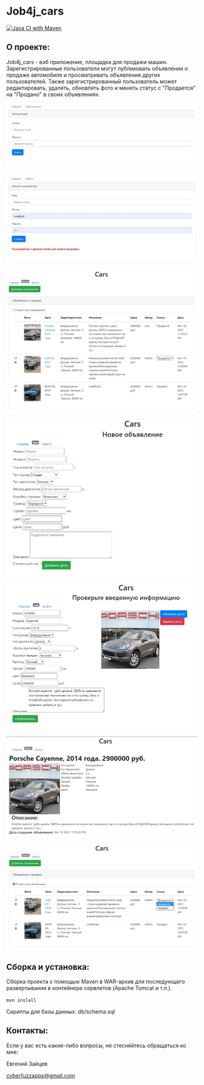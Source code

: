# Job4j_cars

[![Java CI with Maven](https://github.com/CyberfuzZ-Apps/job4j_cars/actions/workflows/maven.yml/badge.svg)](https://github.com/CyberfuzZ-Apps/job4j_cars/actions/workflows/maven.yml)

## О проекте:

Job4j_cars - вэб приложение, площадка для продажи машин. 
Зарегистрированные пользователи могут публиковать объявления
о продаже автомобиля и просматривать объявления других пользователей.
Также зарегистрированный пользователь может редактировать, удалять, 
обновлять фото и менять статус с "Продается" на "Продано" в своих объявлениях.

![](images/1.jpg)

![](images/2.jpg)

![](images/5.jpg)

![](images/3.jpg)

![](images/4.jpg)

![](images/7.jpg)

![](images/6.jpg)

## Сборка и установка:
Сборка проекта с помощью Maven в WAR-архив для последующего
развертывания в контейнере сервлетов (Apache Tomcat и т.п.).

`mvn inslall`

Скрипты для базы данных: db/schema.sql

## Контакты:
Если у вас есть какие-либо вопросы, не стесняйтесь обращаться ко мне:

Евгений Зайцев

[cyberfuzzapps@gmail.com](mailto:cyberfuzzapps@gmail.com)
